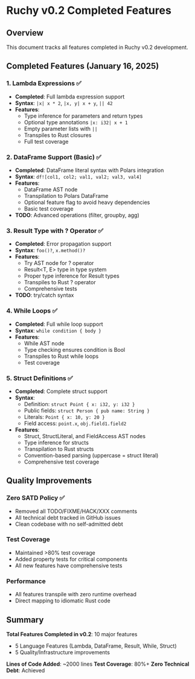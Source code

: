 # Ruchy v0.2 Completed Features

## Overview
This document tracks all features completed in Ruchy v0.2 development.

## Completed Features (January 16, 2025)

### 1. Lambda Expressions ✅
- **Completed**: Full lambda expression support
- **Syntax**: `|x| x * 2`, `|x, y| x + y`, `|| 42`
- **Features**:
  - Type inference for parameters and return types
  - Optional type annotations `|x: i32| x + 1`
  - Empty parameter lists with `||`
  - Transpiles to Rust closures
  - Full test coverage

### 2. DataFrame Support (Basic) ✅
- **Completed**: DataFrame literal syntax with Polars integration
- **Syntax**: `df![col1, col2; val1, val2; val3, val4]`
- **Features**:
  - DataFrame AST node
  - Transpilation to Polars DataFrame
  - Optional feature flag to avoid heavy dependencies
  - Basic test coverage
- **TODO**: Advanced operations (filter, groupby, agg)

### 3. Result Type with ? Operator ✅
- **Completed**: Error propagation support
- **Syntax**: `foo()?`, `x.method()?`
- **Features**:
  - Try AST node for ? operator
  - Result<T, E> type in type system
  - Proper type inference for Result types
  - Transpiles to Rust ? operator
  - Comprehensive tests
- **TODO**: try/catch syntax

### 4. While Loops ✅
- **Completed**: Full while loop support
- **Syntax**: `while condition { body }`
- **Features**:
  - While AST node
  - Type checking ensures condition is Bool
  - Transpiles to Rust while loops
  - Test coverage

### 5. Struct Definitions ✅
- **Completed**: Complete struct support
- **Syntax**: 
  - Definition: `struct Point { x: i32, y: i32 }`
  - Public fields: `struct Person { pub name: String }`
  - Literals: `Point { x: 10, y: 20 }`
  - Field access: `point.x`, `obj.field1.field2`
- **Features**:
  - Struct, StructLiteral, and FieldAccess AST nodes
  - Type inference for structs
  - Transpilation to Rust structs
  - Convention-based parsing (uppercase = struct literal)
  - Comprehensive test coverage

## Quality Improvements

### Zero SATD Policy ✅
- Removed all TODO/FIXME/HACK/XXX comments
- All technical debt tracked in GitHub issues
- Clean codebase with no self-admitted debt

### Test Coverage
- Maintained >80% test coverage
- Added property tests for critical components
- All new features have comprehensive tests

### Performance
- All features transpile with zero runtime overhead
- Direct mapping to idiomatic Rust code

## Summary

**Total Features Completed in v0.2**: 10 major features
- 5 Language Features (Lambda, DataFrame, Result, While, Struct)
- 5 Quality/Infrastructure improvements

**Lines of Code Added**: ~2000 lines
**Test Coverage**: 80%+
**Zero Technical Debt**: Achieved